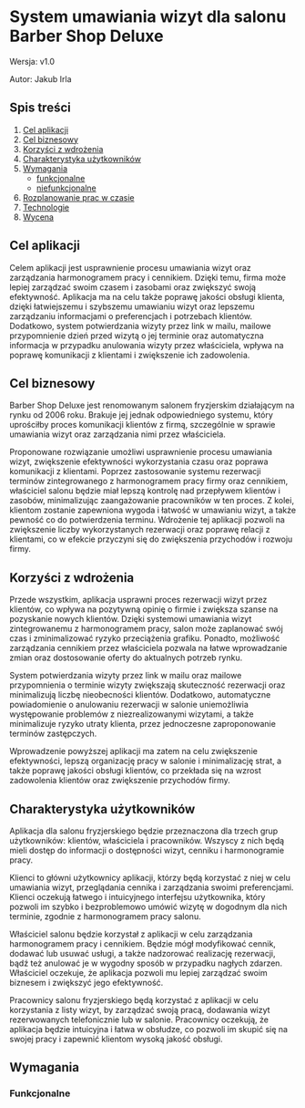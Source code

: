 # System umawiania wizyt dla salonu Barber Shop Deluxe

Wersja: v1.0

Autor: Jakub Irla

## Spis treści

1. [Cel aplikacji](#cel-aplikacji)
3. [Cel biznesowy](#cel-biznesowy)
4. [Korzyści z wdrożenia](#korzyści-z-wdrożenia)
5. [Charakterystyka użytkowników](#charakterystyka-użytkowników)
8. [Wymagania](#wymagania)
   * [funkcjonalne](#funkcjonalne)
   * [niefunkcjonalne](#niefunkcjonalne)
5. [Rozplanowanie prac w czasie](#rozplanowanie-prac-w-czasie)
7. [Technologie](#technologie)
9. [Wycena](#wycena)

## Cel aplikacji

Celem aplikacji jest usprawnienie procesu umawiania wizyt oraz zarządzania harmonogramem pracy i cennikiem. Dzięki temu, firma może lepiej zarządzać swoim czasem i zasobami oraz zwiększyć swoją efektywność. Aplikacja ma na celu także poprawę jakości obsługi klienta, dzięki łatwiejszemu i szybszemu umawianiu wizyt oraz lepszemu zarządzaniu informacjami o preferencjach i potrzebach klientów. Dodatkowo, system potwierdzania wizyty przez link w mailu, mailowe przypomnienie dzień przed wizytą o jej terminie oraz automatyczna informacja w przypadku anulowania wizyty przez właściciela, wpływa na poprawę komunikacji z klientami i zwiększenie ich zadowolenia.

## Cel biznesowy

Barber Shop Deluxe jest renomowanym salonem fryzjerskim działającym na rynku od 2006 roku. Brakuje jej jednak odpowiedniego systemu, który uprościłby proces komunikacji klientów z firmą, szczególnie w sprawie umawiania wizyt oraz zarządzania nimi przez właściciela.

Proponowane rozwiązanie umożliwi usprawnienie procesu umawiania wizyt, zwiększenie efektywności wykorzystania czasu oraz poprawa komunikacji z klientami. Poprzez zastosowanie systemu rezerwacji terminów zintegrowanego z harmonogramem pracy firmy oraz cennikiem, właściciel salonu będzie miał lepszą kontrolę nad przepływem klientów i zasobów, minimalizując zaangażowanie pracowników w ten proces. Z kolei, klientom zostanie zapewniona wygoda i łatwość w umawianiu wizyt, a także pewność co do potwierdzenia terminu. Wdrożenie tej aplikacji pozwoli na zwiększenie liczby wykorzystanych rezerwacji oraz poprawę relacji z klientami, co w efekcie przyczyni się do zwiększenia przychodów i rozwoju firmy.

## Korzyści z wdrożenia

Przede wszystkim, aplikacja usprawni proces rezerwacji wizyt przez klientów, co wpływa na pozytywną opinię o firmie i zwiększa szanse na pozyskanie nowych klientów. Dzięki systemowi umawiania wizyt zintegrowanemu z harmonogramem pracy, salon może zaplanować swój czas i zminimalizować ryzyko przeciążenia grafiku. Ponadto, możliwość zarządzania cennikiem przez właściciela pozwala na łatwe wprowadzanie zmian oraz dostosowanie oferty do aktualnych potrzeb rynku.

System potwierdzania wizyty przez link w mailu oraz mailowe przypomnienia o terminie wizyty zwiększają skuteczność rezerwacji oraz minimalizują liczbę nieobecności klientów. Dodatkowo, automatyczne powiadomienie o anulowaniu rezerwacji w salonie uniemożliwia występowanie problemów z niezrealizowanymi wizytami, a także minimalizuje ryzyko utraty klienta, przez jednoczesne zaproponowanie terminów zastępczych.

Wprowadzenie powyższej aplikacji ma zatem na celu zwiększenie efektywności, lepszą organizację pracy w salonie i minimalizację strat, a także poprawę jakości obsługi klientów, co przekłada się na wzrost zadowolenia klientów oraz zwiększenie przychodów firmy.

## Charakterystyka użytkowników

Aplikacja dla salonu fryzjerskiego będzie przeznaczona dla trzech grup użytkowników: klientów, właściciela i pracowników. Wszyscy z nich będą mieli dostęp do informacji o dostępności wizyt, cenniku i harmonogramie pracy.

Klienci to główni użytkownicy aplikacji, którzy będą korzystać z niej w celu umawiania wizyt, przeglądania cennika i zarządzania swoimi preferencjami. Klienci oczekują łatwego i intuicyjnego interfejsu użytkownika, który pozwoli im szybko i bezproblemowo umówić wizytę w dogodnym dla nich terminie, zgodnie z harmonogramem pracy salonu.

Właściciel salonu będzie korzystał z aplikacji w celu zarządzania harmonogramem pracy i cennikiem. Będzie mógł modyfikować cennik, dodawać lub usuwać usługi, a także nadzorować realizację rezerwacji, bądź też anulować je w wygodny sposób w przypadku nagłych zdarzen. Właściciel oczekuje, że aplikacja pozwoli mu lepiej zarządzać swoim biznesem i zwiększyć jego efektywność.

Pracownicy salonu fryzjerskiego będą korzystać z aplikacji w celu korzystania z listy wizyt, by zarządzać swoją pracą, dodawania wizyt rezerwowanych telefonicznie lub w salonie. Pracownicy oczekują, że aplikacja będzie intuicyjna i łatwa w obsłudze, co pozwoli im skupić się na swojej pracy i zapewnić klientom wysoką jakość obsługi.

## Wymagania

### Funkcjonalne
